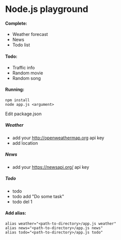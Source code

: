 # Node.js playground

#### Complete:
 - Weather forecast
 - News
 - Todo list

#### Todo:
 - Traffic info
 - Random movie
 - Random song
 
 
#### Running:

```
npm install
node app.js <argument>
```

Edit package.json 

##### Weather

 - add your http://openweathermap.org api key
 - add location

##### News

 - add your https://newsapi.org/ api key

##### Todo

 - todo
 - todo add "Do some task"
 - todo del 1
 
 
#### Add alias:

```
alias weather="<path-to-directory>/app.js weather"
alias news="<path-to-directory>/app.js news"
alias todo="<path-to-directory>/app.js todo"
```
